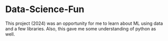 # Data-Science-Fun
This project (2024) was an opportunity for me to learn about ML using data and a few libraries. Also, this gave me some understanding of python as well. 

